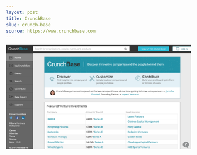 ```yaml
---
layout: post
title: CrunchBase
slug: crunch-base
source: https://www.crunchbase.com
---
```


<img src="/screenshots/crunchbase.png" alt="CrunchBase">
